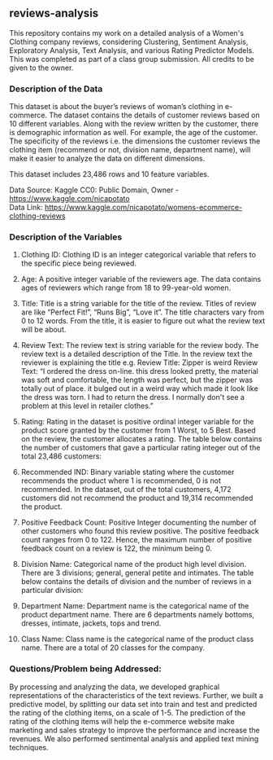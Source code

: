 ## reviews-analysis
This repository contains my work on a detailed analysis of a Women's Clothing company reviews, considering Clustering, Sentiment Analysis, Exploratory Analysis, Text Analysis, and various Rating Predictor Models. This was completed as part of a class group submission. All credits to be given to the owner.

### Description of the Data
This dataset is about the buyer’s reviews of woman’s clothing in e-commerce. The dataset contains the details of customer reviews based on 10 different variables. Along with the review written by the customer, there is demographic information as well. For example, the age of the customer. The specificity of the reviews i.e. the dimensions the customer reviews the clothing item (recommend or not, division name, department name), will make it easier to analyze the data on different dimensions.

This dataset includes 23,486 rows and 10 feature variables.

Data Source: Kaggle CC0: Public Domain, Owner - https://www.kaggle.com/nicapotato  
Data Link: https://www.kaggle.com/nicapotato/womens-ecommerce-clothing-reviews

### Description of the Variables
1.	Clothing ID: 
Clothing ID is an integer categorical variable that refers to the specific piece being reviewed. 

2.	Age: 
A positive integer variable of the reviewers age. The data contains ages of reviewers which range from 18 to 99-year-old women.

3.	Title: 
Title is a string variable for the title of the review. Titles of review are like “Perfect Fit!”, “Runs Big”, “Love it”. The title characters vary from 0 to 12 words. From the title, it is easier to figure out what the review text will be about.

4.	Review Text: 
The review text is string variable for the review body. The review text is a detailed description of the Title. In the review text the reviewer is explaining the title e.g. 
Review Title: Zipper is weird
Review Text: “I ordered the dress on-line. this dress looked pretty, the material was soft and comfortable, the length was perfect, but the zipper was totally out of place. it bulged out in a weird way which made it look like the dress was torn. I had to return the dress. I normally don't see a problem at this level in retailer clothes.”

5.	Rating: 
Rating in the dataset is positive ordinal integer variable for the product score granted by the customer from 1 Worst, to 5 Best. Based on the review, the customer allocates a rating. The table below contains the number of customers that gave a particular rating integer out of the total 23,486 customers:
 
6.	Recommended IND: 
Binary variable stating where the customer recommends the product where 1 is recommended, 0 is not recommended. In the dataset, out of the total customers, 4,172 customers did not recommend the product and 19,314 recommended the product.

7.	Positive Feedback Count: 
Positive Integer documenting the number of other customers who found this review positive. The positive feedback count ranges from 0 to 122. Hence, the maximum number of positive feedback count on a review is 122, the minimum being 0.

8.	Division Name: 
Categorical name of the product high level division. There are 3 divisions; general, general petite and intimates. The table below contains the details of division and the number of reviews in a particular division:

9.	Department Name: 
Department name is the categorical name of the product department name. There are 6 departments namely bottoms, dresses, intimate, jackets, tops and trend. 
 
10.	Class Name:
Class name is the categorical name of the product class name. There are a total of 20 classes for the company.

### Questions/Problem being Addressed:
By processing and analyzing the data, we developed graphical representations of the characteristics of the text reviews. Further, we built a predictive model, by splitting our data set into train and test and predicted the rating of the clothing items, on a scale of 1-5. The prediction of the rating of the clothing items will help the e-commerce website make marketing and sales strategy to improve the performance and increase the revenues. We also performed sentimental analysis and applied text mining techniques.
